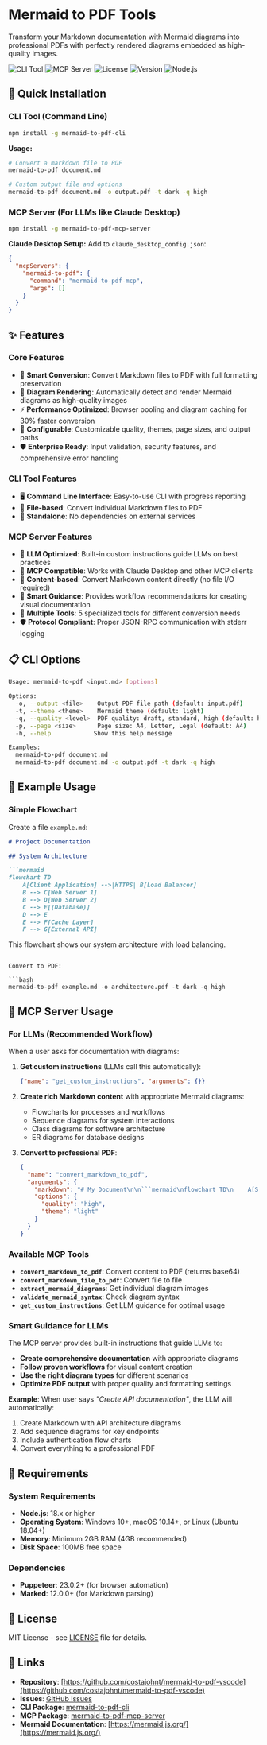 # Mermaid to PDF Tools

Transform your Markdown documentation with Mermaid diagrams into professional PDFs with perfectly rendered diagrams embedded as high-quality images.

![CLI Tool](https://img.shields.io/badge/CLI-Tool-blue)
![MCP Server](https://img.shields.io/badge/MCP-Server-purple)
![License](https://img.shields.io/badge/license-MIT-green)
![Version](https://img.shields.io/badge/version-1.0.0-orange)
![Node.js](https://img.shields.io/badge/node.js-18%2B-brightgreen)

## 🚀 Quick Installation

### CLI Tool (Command Line)

```bash
npm install -g mermaid-to-pdf-cli
```

**Usage:**
```bash
# Convert a markdown file to PDF
mermaid-to-pdf document.md

# Custom output file and options
mermaid-to-pdf document.md -o output.pdf -t dark -q high
```

### MCP Server (For LLMs like Claude Desktop)

```bash
npm install -g mermaid-to-pdf-mcp-server
```

**Claude Desktop Setup:** Add to `claude_desktop_config.json`:
```json
{
  "mcpServers": {
    "mermaid-to-pdf": {
      "command": "mermaid-to-pdf-mcp",
      "args": []
    }
  }
}
```

## ✨ Features

### Core Features
- 📄 **Smart Conversion**: Convert Markdown files to PDF with full formatting preservation
- 🎨 **Diagram Rendering**: Automatically detect and render Mermaid diagrams as high-quality images
- ⚡ **Performance Optimized**: Browser pooling and diagram caching for 30% faster conversion
- 🔧 **Configurable**: Customizable quality, themes, page sizes, and output paths
- 🛡️ **Enterprise Ready**: Input validation, security features, and comprehensive error handling

### CLI Tool Features
- 🖥️ **Command Line Interface**: Easy-to-use CLI with progress reporting
- 📁 **File-based**: Convert individual Markdown files to PDF
- 🚀 **Standalone**: No dependencies on external services

### MCP Server Features
- 🤖 **LLM Optimized**: Built-in custom instructions guide LLMs on best practices
- 🔌 **MCP Compatible**: Works with Claude Desktop and other MCP clients
- 📝 **Content-based**: Convert Markdown content directly (no file I/O required)
- 🎯 **Smart Guidance**: Provides workflow recommendations for creating visual documentation
- 🔧 **Multiple Tools**: 5 specialized tools for different conversion needs
- 🛡️ **Protocol Compliant**: Proper JSON-RPC communication with stderr logging

## 📋 CLI Options

```bash
Usage: mermaid-to-pdf <input.md> [options]

Options:
  -o, --output <file>    Output PDF file path (default: input.pdf)
  -t, --theme <theme>    Mermaid theme (default: light)
  -q, --quality <level>  PDF quality: draft, standard, high (default: high)
  -p, --page <size>      Page size: A4, Letter, Legal (default: A4)
  -h, --help            Show this help message

Examples:
  mermaid-to-pdf document.md
  mermaid-to-pdf document.md -o output.pdf -t dark -q high
```

## 📝 Example Usage

### Simple Flowchart

Create a file `example.md`:

```markdown
# Project Documentation

## System Architecture

```mermaid
flowchart TD
    A[Client Application] -->|HTTPS| B[Load Balancer]
    B --> C[Web Server 1]
    B --> D[Web Server 2]
    C --> E[(Database)]
    D --> E
    E --> F[Cache Layer]
    F --> G[External API]
```

This flowchart shows our system architecture with load balancing.
```

Convert to PDF:

```bash
mermaid-to-pdf example.md -o architecture.pdf -t dark -q high
```

## 🤖 MCP Server Usage

### For LLMs (Recommended Workflow)

When a user asks for documentation with diagrams:

1. **Get custom instructions** (LLMs call this automatically):
   ```json
   {"name": "get_custom_instructions", "arguments": {}}
   ```

2. **Create rich Markdown content** with appropriate Mermaid diagrams:
   - Flowcharts for processes and workflows
   - Sequence diagrams for system interactions
   - Class diagrams for software architecture  
   - ER diagrams for database designs

3. **Convert to professional PDF**:
   ```json
   {
     "name": "convert_markdown_to_pdf",
     "arguments": {
       "markdown": "# My Document\n\n```mermaid\nflowchart TD\n    A[Start] --> B[End]\n```",
       "options": {
         "quality": "high",
         "theme": "light"
       }
     }
   }
   ```

### Available MCP Tools

- **`convert_markdown_to_pdf`**: Convert content to PDF (returns base64)
- **`convert_markdown_file_to_pdf`**: Convert file to file  
- **`extract_mermaid_diagrams`**: Get individual diagram images
- **`validate_mermaid_syntax`**: Check diagram syntax
- **`get_custom_instructions`**: Get LLM guidance for optimal usage

### Smart Guidance for LLMs

The MCP server provides built-in instructions that guide LLMs to:
- **Create comprehensive documentation** with appropriate diagrams
- **Follow proven workflows** for visual content creation
- **Use the right diagram types** for different scenarios
- **Optimize PDF output** with proper quality and formatting settings

**Example**: When user says *"Create API documentation"*, the LLM will automatically:
1. Create Markdown with API architecture diagrams
2. Add sequence diagrams for key endpoints  
3. Include authentication flow charts
4. Convert everything to a professional PDF

## 🔧 Requirements

### System Requirements
- **Node.js**: 18.x or higher
- **Operating System**: Windows 10+, macOS 10.14+, or Linux (Ubuntu 18.04+)
- **Memory**: Minimum 2GB RAM (4GB recommended)
- **Disk Space**: 100MB free space

### Dependencies
- **Puppeteer**: 23.0.2+ (for browser automation)
- **Marked**: 12.0.0+ (for Markdown parsing)

## 📄 License

MIT License - see [LICENSE](LICENSE) file for details.

## 🔗 Links

- **Repository**: [https://github.com/costajohnt/mermaid-to-pdf-vscode](https://github.com/costajohnt/mermaid-to-pdf-vscode)
- **Issues**: [GitHub Issues](https://github.com/costajohnt/mermaid-to-pdf-vscode/issues)
- **CLI Package**: [mermaid-to-pdf-cli](https://www.npmjs.com/package/mermaid-to-pdf-cli)
- **MCP Package**: [mermaid-to-pdf-mcp-server](https://www.npmjs.com/package/mermaid-to-pdf-mcp-server)
- **Mermaid Documentation**: [https://mermaid.js.org/](https://mermaid.js.org/)
